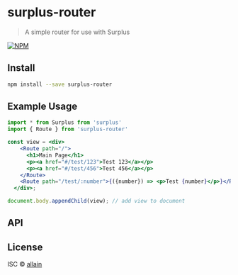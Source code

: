 # surplus-router

> A simple router for use with Surplus

[![NPM](https://img.shields.io/npm/v/surplus-router.svg)](https://www.npmjs.com/package/surplus-router)

## Install

```bash
npm install --save surplus-router
```

## Example Usage

```jsx
import * from Surplus from 'surplus'
import { Route } from 'surplus-router'

const view = <div>
    <Route path="/">
      <h1>Main Page</h1>
      <p><a href="#/test/123">Test 123</a></p>
      <p><a href="#/test/456">Test 456</a></p>
    </Route>
    <Route path="/test/:number">{({number}) => <p>Test {number}</p>}</Route>
  </div>;

document.body.appendChild(view); // add view to document
```

## API

## License

ISC © [allain](https://github.com/allain/surplus-router)
